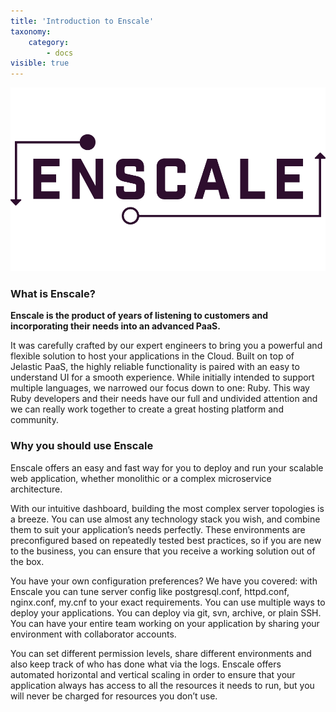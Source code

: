 ```yaml
---
title: 'Introduction to Enscale'
taxonomy:
    category:
        - docs
visible: true
---
```


 ![image alt float-right](enscale.png?resize=600,200)
### What is Enscale?

**Enscale is the product of years of listening to customers and incorporating their needs into an advanced PaaS.**

It was carefully crafted by our expert engineers to bring you a powerful and flexible solution to host your applications in the Cloud. Built on top of Jelastic PaaS, the highly reliable functionality is paired with an easy to understand UI for a smooth experience. While initially intended to support multiple languages, we narrowed our focus down to one: Ruby. This way Ruby developers and their needs have our full and undivided attention and we can really work together to create a great hosting platform and community.




### Why you should use Enscale

Enscale offers an easy and fast way for you to deploy and run your scalable web application, whether monolithic or a complex microservice architecture.

With our intuitive dashboard, building the most complex server topologies is a breeze. You can use almost any technology stack you wish, and combine them to suit your application’s needs perfectly. These environments are preconfigured based on repeatedly tested best practices, so if you are new to the business, you can ensure that you receive a working solution out of the box.

You have your own configuration preferences? We have you covered: with Enscale you can tune server config like postgresql.conf, httpd.conf, nginx.conf, my.cnf to your exact requirements. You can use multiple ways to deploy your applications. You can deploy via git, svn, archive, or plain SSH. You can have your entire team working on your application by sharing your environment with collaborator accounts.

You can set different permission levels, share different environments and also keep track of who has done what via the logs. Enscale offers automated horizontal and vertical scaling in order to ensure that your application always has access to all the resources it needs to run, but you will never be charged for resources you don’t use.
